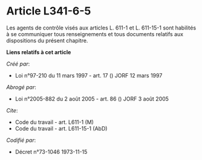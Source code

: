 # Article L341-6-5

Les agents de contrôle visés aux articles L. 611-1 et L. 611-15-1 sont habilités à se communiquer tous renseignements et tous
documents relatifs aux dispositions du présent chapitre.

**Liens relatifs à cet article**

_Créé par_:

  - Loi n°97-210 du 11 mars 1997 - art. 17 () JORF 12 mars 1997

_Abrogé par_:

  - Loi n°2005-882 du 2 août 2005 - art. 86 () JORF 3 août 2005

_Cite_:

  - Code du travail - art. L611-1 (M)
  - Code du travail - art. L611-15-1 (AbD)

_Codifié par_:

  - Décret n°73-1046 1973-11-15
